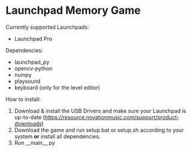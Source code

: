 # Launchpad Memory Game

Currently supported Launchpads:
- Launchpad Pro

Dependencies:
- launchpad_py
- opencv-python
- numpy
- playsound 
- keyboard (only for the level editor)

How to install:
1. Download & install the USB Drivers and make sure your Launchpad is up-to-date (https://resource.novationmusic.com/support/product-downloads)
2. Download the game and run setup.bat or setup.sh according to your system __or__ install all dependencies.
3. Run \_\_main\_\_.py 
